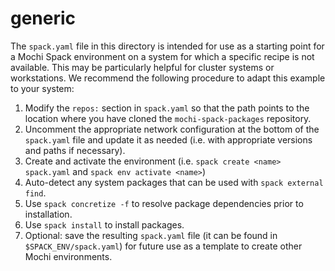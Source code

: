 generic
=======

The `spack.yaml` file in this directory is intended for use as a starting
point for a Mochi Spack environment on a system for which a specific recipe
is not available.  This may be particularly helpful for cluster systems or
workstations.  We recommend the following procedure to adapt this
example to your system:

1. Modify the `repos:` section in `spack.yaml` so that the path points to
   the location where you have cloned the `mochi-spack-packages` repository.
2. Uncomment the appropriate network configuration at the bottom of the
   `spack.yaml` file and update it as needed (i.e. with appropriate versions
   and paths if necessary).
3. Create and activate the environment (i.e. `spack create <name>
   spack.yaml` and `spack env activate <name>`)
4. Auto-detect any system packages that can be used with `spack external
   find`.
5. Use `spack concretize -f` to resolve package dependencies prior to
   installation.
6. Use `spack install` to install packages.
7. Optional: save the resulting `spack.yaml` file (it can be found in
   `$SPACK_ENV/spack.yaml`) for future use as a template to create other
   Mochi environments.
